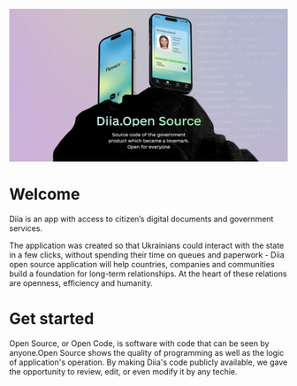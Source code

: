 ![Diia - Source code of the government product open for everyone](https://github.com/diia-open-source/.github/blob/main/profile/HEADER.png)

# Welcome
Diia is an app with access to citizen’s digital documents and government services.

The application was created so that Ukrainians could interact with the state in a few clicks, without spending their time on queues and paperwork - Diia open source application will help countries, companies and communities build a foundation for long-term relationships. At the heart of these relations are openness, efficiency and humanity.

# Get started
Open Source, or Open Code, is software with code that can be seen by anyone.Open Source shows the quality of programming as well as the logic of application's operation. By making Diia's code publicly available, we gave the opportunity to review, edit, or even modify it by any techie.
